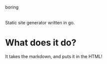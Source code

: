 boring
######

Static site generator written in go.

# What does it do?

It takes the markdown, and puts it in the HTML!

